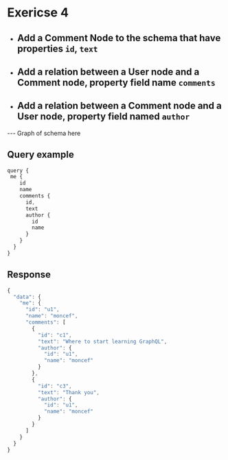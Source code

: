 # Exericse 4
- ## Add a Comment Node to the schema that have properties `id`, `text` 
- ## Add a relation between a User node and a Comment node, property field name `comments`
- ## Add a relation between a Comment node and a User node, property field named `author`

--- Graph of schema here

## Query example
```js
query {
 me {
    id
    name
    comments {
      id,
      text
      author {
        id
        name
      }
    }
  }
}
```

## Response
```js
{
  "data": {
    "me": {
      "id": "u1",
      "name": "moncef",
      "comments": [
        {
          "id": "c1",
          "text": "Where to start learning GraphQL",
          "author": {
            "id": "u1",
            "name": "moncef"
          }
        },
        {
          "id": "c3",
          "text": "Thank you",
          "author": {
            "id": "u1",
            "name": "moncef"
          }
        }
      ]
    }
  }
}
```